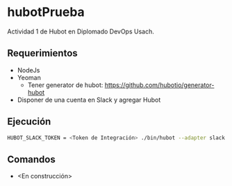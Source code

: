 # hubotPrueba

 Actividad 1 de Hubot en Diplomado DevOps Usach.

## Requerimientos

- NodeJs
- Yeoman
  - Tener generator de hubot: https://github.com/hubotio/generator-hubot
- Disponer de una cuenta en Slack y agregar Hubot



## Ejecución

```bash
HUBOT_SLACK_TOKEN = <Token de Integración> ./bin/hubot --adapter slack
```





## Comandos

- <En construcción>